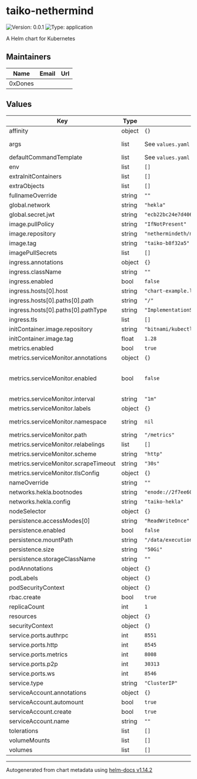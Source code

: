# taiko-nethermind

![Version: 0.0.1](https://img.shields.io/badge/Version-0.0.1-informational?style=flat-square) ![Type: application](https://img.shields.io/badge/Type-application-informational?style=flat-square)

A Helm chart for Kubernetes

## Maintainers

| Name | Email | Url |
| ---- | ------ | --- |
| 0xDones |  |  |

## Values

| Key | Type | Default | Description |
|-----|------|---------|-------------|
| affinity | object | `{}` |  |
| args | list | See `values.yaml` | Additional arguments appended to the defaultCommandTemplate |
| defaultCommandTemplate | list | See `values.yaml` | Template used for the default command |
| env | list | `[]` |  |
| extraInitContainers | list | `[]` |  |
| extraObjects | list | `[]` |  |
| fullnameOverride | string | `""` |  |
| global.network | string | `"hekla"` |  |
| global.secret.jwt | string | `"ecb22bc24e7d4061f7ed690ccd5846d7d73f5d2b9733267e12f56790398d908a"` |  |
| image.pullPolicy | string | `"IfNotPresent"` |  |
| image.repository | string | `"nethermindeth/nethermind"` |  |
| image.tag | string | `"taiko-b8f32a5"` |  |
| imagePullSecrets | list | `[]` |  |
| ingress.annotations | object | `{}` |  |
| ingress.className | string | `""` |  |
| ingress.enabled | bool | `false` |  |
| ingress.hosts[0].host | string | `"chart-example.local"` |  |
| ingress.hosts[0].paths[0].path | string | `"/"` |  |
| ingress.hosts[0].paths[0].pathType | string | `"ImplementationSpecific"` |  |
| ingress.tls | list | `[]` |  |
| initContainer.image.repository | string | `"bitnami/kubectl"` |  |
| initContainer.image.tag | float | `1.28` |  |
| metrics.enabled | bool | `true` |  |
| metrics.serviceMonitor.annotations | object | `{}` | Additional ServiceMonitor annotations |
| metrics.serviceMonitor.enabled | bool | `false` | If true, a ServiceMonitor CRD is created for a prometheus operator. https://github.com/coreos/prometheus-operator |
| metrics.serviceMonitor.interval | string | `"1m"` | ServiceMonitor scrape interval |
| metrics.serviceMonitor.labels | object | `{}` | Additional ServiceMonitor labels |
| metrics.serviceMonitor.namespace | string | `nil` | Alternative namespace for ServiceMonitor |
| metrics.serviceMonitor.path | string | `"/metrics"` | Path to scrape |
| metrics.serviceMonitor.relabelings | list | `[]` | ServiceMonitor relabelings |
| metrics.serviceMonitor.scheme | string | `"http"` | ServiceMonitor scheme |
| metrics.serviceMonitor.scrapeTimeout | string | `"30s"` | ServiceMonitor scrape timeout |
| metrics.serviceMonitor.tlsConfig | object | `{}` | ServiceMonitor TLS configuration |
| nameOverride | string | `""` |  |
| networks.hekla.bootnodes | string | `"enode://2f7ee605f84362671e7d7c6d47b69a3358b0d87e9ba4648befcae8b19453275ed19059db347c459384c1a3e5486419233c06bf6c4c6f489d81ace6f301a2a446@43.153.55.134:30303,enode://c067356146268d2855ad356c1ce36ba9f78c1633a72f9b7f686679c2ffe04bab6d24e48ef6eefb0e01aa00dff5024f7f94bc583da90b6027f40be4129bbbc5fd@43.153.90.191:30303,enode://acc2bdb6416feddff9734bee1e6de91e684e9df5aeb1d36698cc78b920600aed36a2871e4ad0cf4521afcdc2cde8e2cd410a57038767c356d4ce6c69b9107a5a@170.106.109.12:30303,enode://eb5079aae185d5d8afa01bfd2d349da5b476609aced2b57c90142556cf0ee4a152bcdd724627a7de97adfc2a68af5742a8f58781366e6a857d4bde98de6fe986@34.66.210.65:30303,enode://2294f526cbb7faa778192289c252307420532191438ce821d3c50232e019a797bda8c8f8541de0847e953bb03096123856935e32294de9814d15d120131499ba@34.72.186.213:30303"` |  |
| networks.hekla.config | string | `"taiko-hekla"` |  |
| nodeSelector | object | `{}` |  |
| persistence.accessModes[0] | string | `"ReadWriteOnce"` |  |
| persistence.enabled | bool | `false` |  |
| persistence.mountPath | string | `"/data/execution"` |  |
| persistence.size | string | `"50Gi"` |  |
| persistence.storageClassName | string | `""` |  |
| podAnnotations | object | `{}` |  |
| podLabels | object | `{}` |  |
| podSecurityContext | object | `{}` |  |
| rbac.create | bool | `true` |  |
| replicaCount | int | `1` |  |
| resources | object | `{}` |  |
| securityContext | object | `{}` |  |
| service.ports.authrpc | int | `8551` |  |
| service.ports.http | int | `8545` |  |
| service.ports.metrics | int | `8008` |  |
| service.ports.p2p | int | `30313` |  |
| service.ports.ws | int | `8546` |  |
| service.type | string | `"ClusterIP"` |  |
| serviceAccount.annotations | object | `{}` |  |
| serviceAccount.automount | bool | `true` |  |
| serviceAccount.create | bool | `true` |  |
| serviceAccount.name | string | `""` |  |
| tolerations | list | `[]` |  |
| volumeMounts | list | `[]` |  |
| volumes | list | `[]` |  |

----------------------------------------------
Autogenerated from chart metadata using [helm-docs v1.14.2](https://github.com/norwoodj/helm-docs/releases/v1.14.2)

